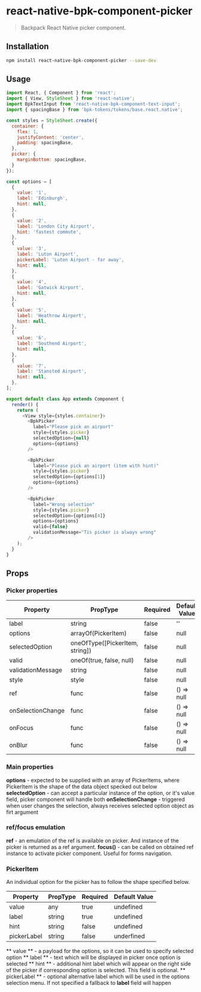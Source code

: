 # react-native-bpk-component-picker

> Backpack React Native picker component.

## Installation

```sh
npm install react-native-bpk-component-picker --save-dev
```

## Usage

```js
import React, { Component } from 'react';
import { View, StyleSheet } from 'react-native';
import BpkTextInput from 'react-native-bpk-component-text-input';
import { spacingBase } from 'bpk-tokens/tokens/base.react.native';

const styles = StyleSheet.create({
  container: {
    flex: 1,
    justifyContent: 'center',
    padding: spacingBase,
  },
  picker: {
    marginBottom: spacingBase,
  }
});

const options = [
  {
    value: '1',
    label: 'Edinburgh',
    hint: null,
  },
  {
    value: '2',
    label: 'London City Airport',
    hint: 'fastest commute',
  },
  {
    value: '3',
    label: 'Luton Airport',
    pickerLabel: 'Luton Airport - far away',
    hint: null,
  },
  {
    value: '4',
    label: 'Gatwick Airport',
    hint: null,
  },
  {
    value: '5',
    label: 'Heathrow Airport',
    hint: null,
  },
  {
    value: '6',
    label: 'Southend Airport',
    hint: null,
  },
  {
    value: '7',
    label: 'Stansted Airport',
    hint: null,
  },
];

export default class App extends Component {
  render() {
    return (
      <View style={styles.container}>
        <BpkPicker
          label="Please pick an airport"
          style={styles.picker}
          selectedOption={null}
          options={options}
        />

        <BpkPicker
          label="Please pick an airport (item with hint)"
          style={styles.picker}
          selectedOption={options[1]}
          options={options}
        />

        <BpkPicker
          label="Wrong selection"
          style={styles.picker}
          selectedOption={options[4]}
          options={options}
          valid={false}
          validationMessage="Tis picker is always wrong"
        />
    );
  }
}
```

## Props

### Picker properties

| Property                    | PropType                                                    | Required | Default Value |
| --------------------------- | ----------------------------------------------------------- | -------- | ------------- |
| label                       | string                                                      | false    | ''            |
| options                     | arrayOf(PickerItem)                                         | false    | null          |
| selectedOption              | oneOfType([PickerItem, string])                             | false    | null          |
| valid                       | oneOf(true, false, null)                                    | false    | null          |
| validationMessage           | string                                                      | false    | null          |
| style                       | style                                                       | false    | null          |
| ref                         | func                                                        | false    | () => null    |
| onSelectionChange           | func                                                        | false    | () => null    |
| onFocus                     | func                                                        | false    | () => null    |
| onBlur                      | func                                                        | false    | () => null    |

### Main properties

**options** - expected to be supplied with an array of PickerItems, where PickerItem is the shape of the data object specked out below
**selectedOption** - can accept a particular instance of the option, or it's value field, picker component will handle both
**onSelectionChange** - triggered when user changes the selection, always receives selected option object as firt argument

### ref/focus emulation

**ref** - an emulation of the ref is available on picker. And instance of the picker is returned as a ref argument.
**focus()** - can be called on obtained ref instance to activate picker component. Useful for forms navigation.




### PickerItem

An individual option for the picker has to follow the shape specified below.

| Property                    | PropType                                                    | Required | Default Value |
| --------------------------- | ----------------------------------------------------------- | -------- | ------------- |
| value                       | any                                                         | true     | undefined     |
| label                       | string                                                      | true     | undefined     |
| hint                        | string                                                      | false    | undefined     |
| pickerLabel                 | string                                                      | false    | underfined    |


** value ** - a payload for the options, so it can be used to specify selected option
** label ** - text which will be displayed in picker once option is selected
** hint ** - additional hint label which will appear on the right side of the picker if corresponding option is selected. This field is optional.
** pickerLabel ** - optional alternative label which will be used in the options selection menu. If not specified a fallback to **label** field will happen

